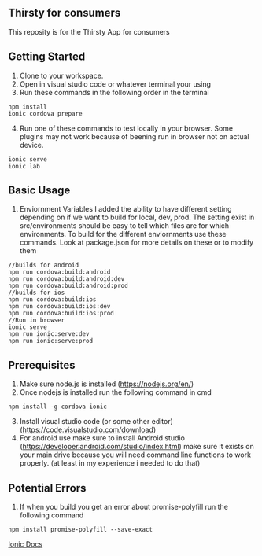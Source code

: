 ## Thirsty for consumers
This reposity is for the Thirsty App for consumers

## Getting Started
1. Clone to your workspace.
2. Open in visual studio code or whatever terminal your using
3. Run these commands in the following order in the terminal
```node
npm install
ionic cordova prepare
```
4. Run one of these commands to test locally in your browser. Some plugins may not work because of beening run in browser not on actual device.
```node
ionic serve
ionic lab
```

## Basic Usage
1. Enviornment Variables 
I added the ability to have different setting depending on if we want to build for local, dev, prod. The setting exist in src/environments should be easy to tell which files are for which environments. To build for the different enviornments use these commands. Look at package.json for more details on these or to modify them
 ```node
 //builds for android
npm run cordova:build:android 
npm run cordova:build:android:dev
npm run cordova:build:android:prod
//builds for ios
npm run cordova:build:ios
npm run cordova:build:ios:dev
npm run cordova:build:ios:prod
//Run in browser
ionic serve
npm run ionic:serve:dev
npm run ionic:serve:prod
```

## Prerequisites
1. Make sure node.js is installed (https://nodejs.org/en/)
2. Once nodejs is installed run the following command in cmd
```node
npm install -g cordova ionic
```
3. Install visual studio code (or some other editor) (https://code.visualstudio.com/download)
4. For android use make sure to install Android studio (https://developer.android.com/studio/index.html) make sure it exists on your main drive because you will need command line functions to work properly. (at least in my experience i needed to do that)

## Potential Errors
1. If when you build you get an error about promise-polyfill run the following command
```node
npm install promise-polyfill --save-exact
```

[Ionic Docs](http://ionicframework.com/docs/)